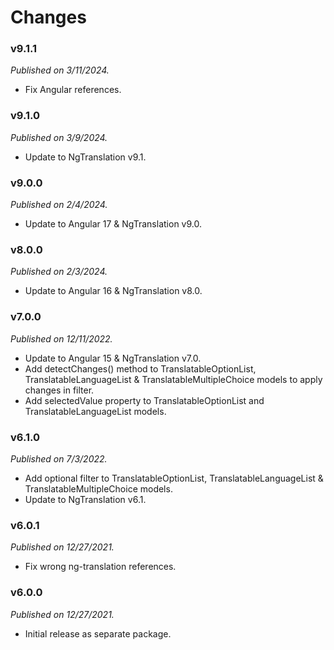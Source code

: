 # Changes

### v9.1.1
_Published on 3/11/2024._

* Fix Angular references.

### v9.1.0
_Published on 3/9/2024._

* Update to NgTranslation v9.1.

### v9.0.0
_Published on 2/4/2024._

* Update to Angular 17 & NgTranslation v9.0.

### v8.0.0
_Published on 2/3/2024._

* Update to Angular 16 & NgTranslation v8.0.

### v7.0.0
_Published on 12/11/2022._

* Update to Angular 15 & NgTranslation v7.0.
* Add detectChanges() method to TranslatableOptionList, TranslatableLanguageList
  & TranslatableMultipleChoice models to apply changes in filter.
* Add selectedValue property to TranslatableOptionList and TranslatableLanguageList
  models.

### v6.1.0
_Published on 7/3/2022._

* Add optional filter to TranslatableOptionList, TranslatableLanguageList & TranslatableMultipleChoice models.
* Update to NgTranslation v6.1.

### v6.0.1
_Published on 12/27/2021._

* Fix wrong ng-translation references.

### v6.0.0
_Published on 12/27/2021._

* Initial release as separate package.
